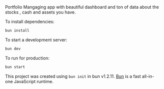 
Portfolio Mangaging app with beautiful dashboard and ton of data about the stocks , cash and assets you have.


To install dependencies:

```bash
bun install
```

To start a development server:

```bash
bun dev
```

To run for production:

```bash
bun start
```

This project was created using `bun init` in bun v1.2.11. [Bun](https://bun.sh) is a fast all-in-one JavaScript runtime.

